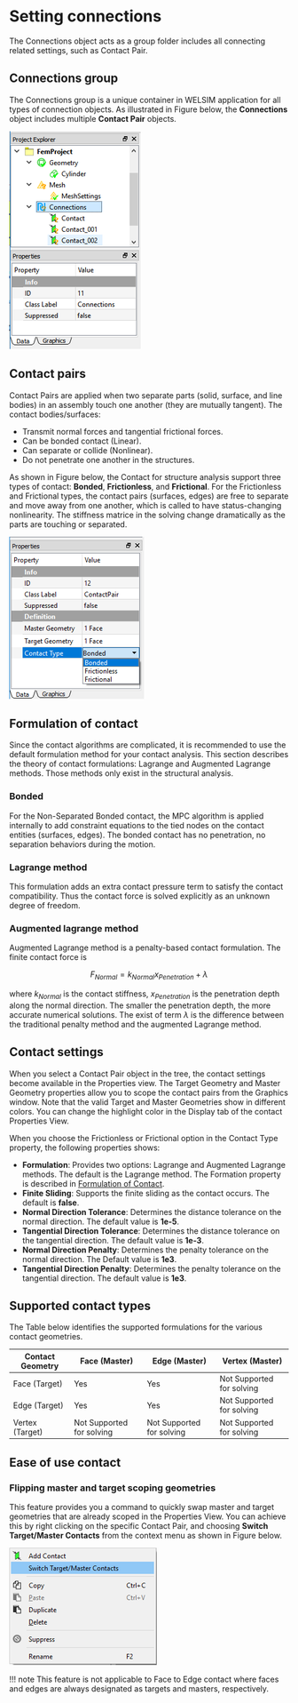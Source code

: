 # Setting connections
The Connections object acts as a group folder includes all connecting related settings, such as Contact Pair. 

## Connections group
The Connections group is a unique container in WELSIM application for all types of connection objects. As illustrated in Figure below, the **Connections** object includes multiple **Contact Pair** objects. 

![finite_element_analysis_welsim_connections_obj](../../img/3_guide/ch3_guide_connections_obj.png "The Connections object includes multiple Contact Pair objects.")


## Contact pairs
Contact Pairs are applied when two separate parts (solid, surface, and line bodies) in an assembly touch one another (they are mutually tangent). The contact bodies/surfaces:

* Transmit normal forces and tangential frictional forces.
* Can be bonded contact (Linear).
* Can separate or collide (Nonlinear).
* Do not penetrate one another in the structures.

As shown in Figure below, the Contact for structure analysis support three types of contact: **Bonded**, **Frictionless**, and **Frictional**. For the Frictionless and Frictional types, the contact pairs (surfaces, edges) are free to separate and move away from one another, which is called to have status-changing nonlinearity. The stiffness matrice in the solving change dramatically as the parts are touching or separated. 

![finite_element_analysis_welsim_contact_prop](../../img/3_guide/ch3_guide_contact_prop.png "The Contact Pair supports Bonded, Frictionless, and Frictional types for the structural analysis.")


## Formulation of contact
Since the contact algorithms are complicated, it is recommended to use the default formulation method for your contact analysis. This section describes the theory of contact formulations: Lagrange and Augmented Lagrange methods. Those methods only exist in the structural analysis. 

### Bonded
For the Non-Separated Bonded contact, the MPC algorithm is applied internally to add constraint equations to the tied nodes on the contact entities (surfaces, edges). The bonded contact has no penetration, no separation behaviors during the motion.

### Lagrange method
This formulation adds an extra contact pressure term to satisfy the contact compatibility. Thus the contact force is solved explicitly as an unknown degree of freedom. 

### Augmented lagrange method

Augmented Lagrange method is a penalty-based contact formulation. The finite contact force is 

$$
F_{Normal}=k_{Normal}x_{Penetration}+\lambda
$$

where $k_{Normal}$ is the contact stiffness, $x_{Penetration}$ is the penetration depth along the normal direction. The smaller the penetration depth, the more accurate numerical solutions. The exist of term $\lambda$ is the difference between the traditional penalty method and the augmented Lagrange method.


## Contact settings
When you select a Contact Pair object in the tree, the contact settings become available in the Properties view. The Target Geometry and Master Geometry properties allow you to scope the contact pairs from the Graphics window. Note that the valid Target and Master Geometries show in different colors. You can change the highlight color in the Display tab of the contact Properties View. 

When you choose the Frictionless or Frictional option in the Contact Type property, the following properties shows:

* **Formulation**: Provides two options: Lagrange and Augmented Lagrange methods. The default is the Lagrange method. The Formation property is described in [Formulation of Contact](connections.md#formulation-of-contact).
* **Finite Sliding**: Supports the finite sliding as the contact occurs. The default is **false**.
* **Normal Direction Tolerance**: Determines the distance tolerance on the normal direction. The default value is **1e-5**.
* **Tangential Direction Tolerance**: Determines the distance tolerance on the tangential direction. The default value is **1e-3**.
* **Normal Direction Penalty**: Determines the penalty tolerance on the normal direction. The Default value is **1e3**.
* **Tangential Direction Penalty**: Determines the penalty tolerance on the tangential direction. The default value is **1e3**.

## Supported contact types
The Table below identifies the supported formulations for the various contact geometries.

| Contact Geometry | Face (Master) | Edge (Master) | Vertex (Master) | 
| ---------------- | ------------- | ------------- | --------------- |
| Face (Target) | Yes | Yes | Not Supported for solving |
| Edge (Target) | Yes | Yes | Not Supported for solving |
| Vertex (Target) | Not Supported for solving | Not Supported for solving | Not Supported for solving |


## Ease of use contact
### Flipping master and target scoping geometries
This feature provides you a command to quickly swap master and target geometries that are already scoped in the Properties View. You can achieve this by right clicking on the specific Contact Pair, and choosing **Switch Target/Master Contacts** from the context menu as shown in Figure below. 

![finite_element_analysis_welsim_contact_switch](../../img/3_guide/ch3_guide_contact_switch.png "The context menu of Contact Pair object shows Switch Target/Master Contacts command.")

!!! note
    This feature is not applicable to Face to Edge contact where faces and edges are always designated as targets and masters, respectively.




